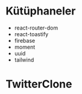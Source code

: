 # Kütüphaneler 
- react-router-dom
- react-toastify
- firebase
- moment
- uuid
- tailwind

# TwitterClone
